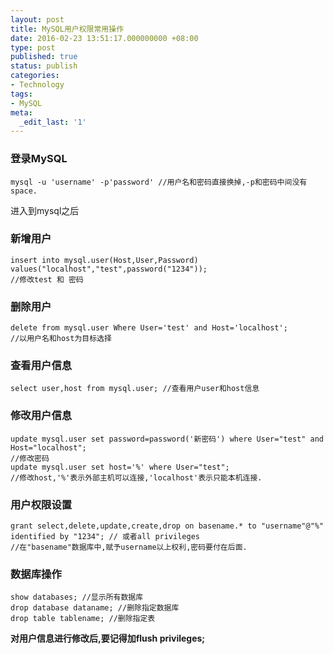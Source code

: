 ```yaml
---
layout: post
title: MySQL用户权限常用操作
date: 2016-02-23 13:51:17.000000000 +08:00
type: post
published: true
status: publish
categories:
- Technology
tags:
- MySQL
meta:
  _edit_last: '1'
---
```

### 登录MySQL
```
mysql -u 'username' -p'password' //用户名和密码直接换掉,-p和密码中间没有space.
```

进入到mysql之后

### 新增用户
```
insert into mysql.user(Host,User,Password) values("localhost","test",password("1234"));
//修改test 和 密码
```

### 删除用户
```
delete from mysql.user Where User='test' and Host='localhost';
//以用户名和host为目标选择
```

<!--more-->

### 查看用户信息
```
select user,host from mysql.user; //查看用户user和host信息
```

### 修改用户信息
```
update mysql.user set password=password('新密码') where User="test" and Host="localhost";
//修改密码
update mysql.user set host='%' where User="test";
//修改host,'%'表示外部主机可以连接,'localhost'表示只能本机连接.
```

### 用户权限设置
```
grant select,delete,update,create,drop on basename.* to "username"@"%" identified by "1234"; // 或者all privileges
//在"basename"数据库中,赋予username以上权利,密码要付在后面.
```

### 数据库操作
```
show databases; //显示所有数据库
drop database dataname; //删除指定数据库
drop table tablename; //删除指定表

```

**对用户信息进行修改后,要记得加flush privileges;**






